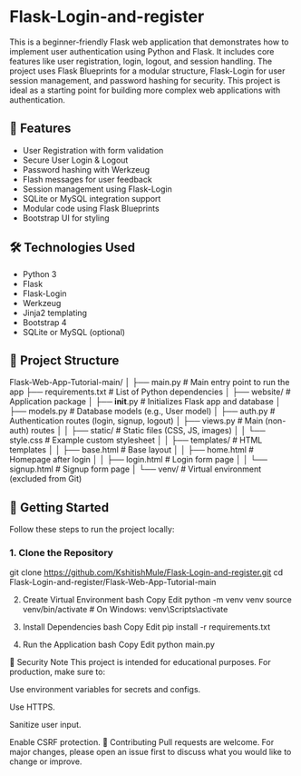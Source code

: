 # Flask-Login-and-register

This is a beginner-friendly Flask web application that demonstrates how to implement user authentication using Python and Flask. It includes core features like user registration, login, logout, and session handling. The project uses Flask Blueprints for a modular structure, Flask-Login for user session management, and password hashing for security. This project is ideal as a starting point for building more complex web applications with authentication.

## 🔧 Features

- User Registration with form validation
- Secure User Login & Logout
- Password hashing with Werkzeug
- Flash messages for user feedback
- Session management using Flask-Login
- SQLite or MySQL integration support
- Modular code using Flask Blueprints
- Bootstrap UI for styling

## 🛠️ Technologies Used

- Python 3
- Flask
- Flask-Login
- Werkzeug
- Jinja2 templating
- Bootstrap 4
- SQLite or MySQL (optional)

## 📁 Project Structure

Flask-Web-App-Tutorial-main/
│
├── main.py                       # Main entry point to run the app
├── requirements.txt              # List of Python dependencies
│
├── website/                      # Application package
│   ├── __init__.py               # Initializes Flask app and database
│   ├── models.py                 # Database models (e.g., User model)
│   ├── auth.py                   # Authentication routes (login, signup, logout)
│   ├── views.py                  # Main (non-auth) routes
│
│   ├── static/                   # Static files (CSS, JS, images)
│   │   └── style.css             # Example custom stylesheet
│
│   ├── templates/                # HTML templates
│   │   ├── base.html             # Base layout
│   │   ├── home.html             # Homepage after login
│   │   ├── login.html            # Login form page
│   │   └── signup.html           # Signup form page
│
└── venv/                         # Virtual environment (excluded from Git)



## 🚀 Getting Started

Follow these steps to run the project locally:

### 1. Clone the Repository

git clone https://github.com/KshitishMule/Flask-Login-and-register.git
cd Flask-Login-and-register/Flask-Web-App-Tutorial-main


2. Create Virtual Environment
bash
Copy
Edit
python -m venv venv
source venv/bin/activate      # On Windows: venv\Scripts\activate

3. Install Dependencies
bash
Copy
Edit
pip install -r requirements.txt

4. Run the Application
bash
Copy
Edit
python main.py

🔐 Security Note
This project is intended for educational purposes. For production, make sure to:

Use environment variables for secrets and configs.

Use HTTPS.

Sanitize user input.

Enable CSRF protection.
🙌 Contributing
Pull requests are welcome. For major changes, please open an issue first to discuss what you would like to change or improve.


